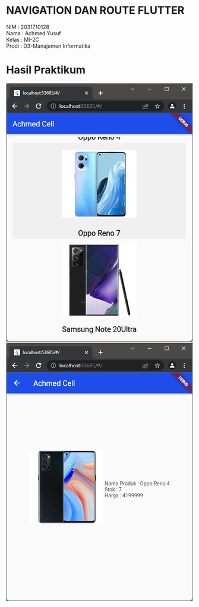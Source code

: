 # NAVIGATION DAN ROUTE FLUTTER

NIM   : 2031710128 <br /> 
Nama  : Achmed Yusuf <br /> 
Kelas : MI-2C <br /> 
Prodi : D3-Manajemen Informatika

# Hasil Praktikum

![barang](assets/ss/2.jpeg)
![keterangan](assets/ss/1.jpeg)

